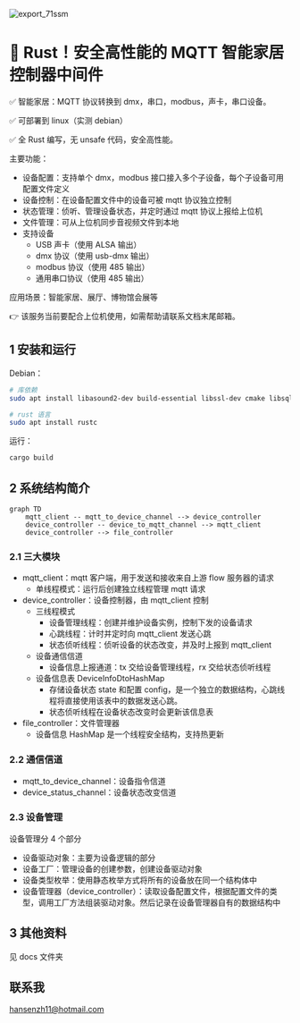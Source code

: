 ![export_71ssm](https://github.com/hansenz42/lightbulb-device-engine-rs/assets/11825586/5107bd8b-8dbf-40a2-90e3-0c03ab0fac81)


# 🦀 Rust！安全高性能的 MQTT 智能家居控制器中间件

✅️ 智能家居：MQTT 协议转换到 dmx，串口，modbus，声卡，串口设备。

✅️ 可部署到 linux（实测 debian）

✅️ 全 Rust 编写，无 unsafe 代码，安全高性能。

主要功能：
- 设备配置：支持单个 dmx，modbus 接口接入多个子设备，每个子设备可用配置文件定义
- 设备控制：在设备配置文件中的设备可被 mqtt 协议独立控制
- 状态管理：侦听、管理设备状态，并定时通过 mqtt 协议上报给上位机
- 文件管理：可从上位机同步音视频文件到本地
- 支持设备
  - USB 声卡（使用 ALSA 输出）
  - dmx 协议（使用 usb-dmx 输出）
  - modbus 协议（使用 485 输出）
  - 通用串口协议（使用 485 输出）

应用场景：智能家居、展厅、博物馆会展等

👉 该服务当前要配合上位机使用，如需帮助请联系文档末尾邮箱。

## 1 安装和运行

Debian：

```bash
# 库依赖
sudo apt install libasound2-dev build-essential libssl-dev cmake libsqlite3-dev

# rust 语言
sudo apt install rustc
```

运行：
```bash
cargo build
```

## 2 系统结构简介

```mermaid
graph TD
    mqtt_client -- mqtt_to_device_channel --> device_controller
    device_controller -- device_to_mqtt_channel --> mqtt_client
    device_controller --> file_controller
```

### 2.1 三大模块
- mqtt_client：mqtt 客户端，用于发送和接收来自上游 flow 服务器的请求
  - 单线程模式：运行后创建独立线程管理 mqtt 请求
- device_controller：设备控制器，由 mqtt_client 控制
  - 三线程模式
    - 设备管理线程：创建并维护设备实例，控制下发的设备请求
    - 心跳线程：计时并定时向 mqtt_client 发送心跳
    - 状态侦听线程：侦听设备的状态改变，并及时上报到 mqtt_client
  - 设备通信信道
    - 设备信息上报通道：tx 交给设备管理线程，rx 交给状态侦听线程
  - 设备信息表 DeviceInfoDtoHashMap
    - 存储设备状态 state 和配置 config，是一个独立的数据结构，心跳线程将直接使用该表中的数据发送心跳。
    - 状态侦听线程在设备状态改变时会更新该信息表
- file_controller：文件管理器
  - 设备信息 HashMap 是一个线程安全结构，支持热更新

### 2.2 通信信道
- mqtt_to_device_channel：设备指令信道
- device_status_channel：设备状态改变信道

### 2.3 设备管理

设备管理分 4 个部分
- 设备驱动对象：主要为设备逻辑的部分
- 设备工厂：管理设备的创建参数，创建设备驱动对象
- 设备类型枚举：使用静态枚举方式将所有的设备放在同一个结构体中
- 设备管理器（device_controller）：读取设备配置文件，根据配置文件的类型，调用工厂方法组装驱动对象。然后记录在设备管理器自有的数据结构中

## 3 其他资料

见 docs 文件夹

## 联系我

hansenzh11@hotmail.com
